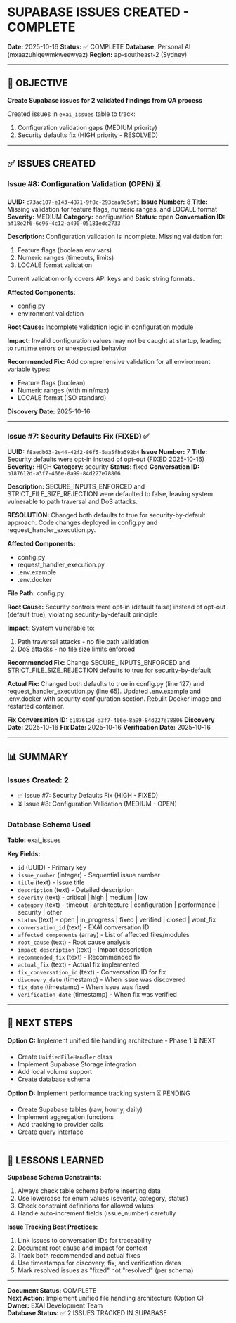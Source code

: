 # SUPABASE ISSUES CREATED - COMPLETE

**Date:** 2025-10-16
**Status:** ✅ COMPLETE
**Database:** Personal AI (mxaazuhlqewmkweewyaz)
**Region:** ap-southeast-2 (Sydney)

---

## 🎯 OBJECTIVE

**Create Supabase issues for 2 validated findings from QA process**

Created issues in `exai_issues` table to track:
1. Configuration validation gaps (MEDIUM priority)
2. Security defaults fix (HIGH priority - RESOLVED)

---

## ✅ ISSUES CREATED

### Issue #8: Configuration Validation (OPEN) ⏳

**UUID:** `c73ac107-e143-4871-9f8c-293caa9c5af1`
**Issue Number:** 8
**Title:** Missing validation for feature flags, numeric ranges, and LOCALE format
**Severity:** MEDIUM
**Category:** configuration
**Status:** open
**Conversation ID:** `af18e2f6-6c96-4c12-a490-05181edc2733`

**Description:**
Configuration validation is incomplete. Missing validation for:
1. Feature flags (boolean env vars)
2. Numeric ranges (timeouts, limits)
3. LOCALE format validation

Current validation only covers API keys and basic string formats.

**Affected Components:**
- config.py
- environment validation

**Root Cause:**
Incomplete validation logic in configuration module

**Impact:**
Invalid configuration values may not be caught at startup, leading to runtime errors or unexpected behavior

**Recommended Fix:**
Add comprehensive validation for all environment variable types:
- Feature flags (boolean)
- Numeric ranges (with min/max)
- LOCALE format (ISO standard)

**Discovery Date:** 2025-10-16

---

### Issue #7: Security Defaults Fix (FIXED) ✅

**UUID:** `f8aedb63-2e44-42f2-86f5-5aa5fba592b4`
**Issue Number:** 7
**Title:** Security defaults were opt-in instead of opt-out (FIXED 2025-10-16)
**Severity:** HIGH
**Category:** security
**Status:** fixed
**Conversation ID:** `b187612d-a3f7-466e-8a99-84d227e78806`

**Description:**
SECURE_INPUTS_ENFORCED and STRICT_FILE_SIZE_REJECTION were defaulted to false, leaving system vulnerable to path traversal and DoS attacks.

**RESOLUTION:** Changed both defaults to true for security-by-default approach. Code changes deployed in config.py and request_handler_execution.py.

**Affected Components:**
- config.py
- request_handler_execution.py
- .env.example
- .env.docker

**File Path:** config.py

**Root Cause:**
Security controls were opt-in (default false) instead of opt-out (default true), violating security-by-default principle

**Impact:**
System vulnerable to:
1. Path traversal attacks - no file path validation
2. DoS attacks - no file size limits enforced

**Recommended Fix:**
Change SECURE_INPUTS_ENFORCED and STRICT_FILE_SIZE_REJECTION defaults to true for security-by-default

**Actual Fix:**
Changed both defaults to true in config.py (line 127) and request_handler_execution.py (line 65). Updated .env.example and .env.docker with security configuration section. Rebuilt Docker image and restarted container.

**Fix Conversation ID:** `b187612d-a3f7-466e-8a99-84d227e78806`
**Discovery Date:** 2025-10-16
**Fix Date:** 2025-10-16
**Verification Date:** 2025-10-16

---

## 📊 SUMMARY

### Issues Created: 2
- ✅ Issue #7: Security Defaults Fix (HIGH - FIXED)
- ⏳ Issue #8: Configuration Validation (MEDIUM - OPEN)

### Database Schema Used
**Table:** exai_issues

**Key Fields:**
- `id` (UUID) - Primary key
- `issue_number` (integer) - Sequential issue number
- `title` (text) - Issue title
- `description` (text) - Detailed description
- `severity` (text) - critical | high | medium | low
- `category` (text) - timeout | architecture | configuration | performance | security | other
- `status` (text) - open | in_progress | fixed | verified | closed | wont_fix
- `conversation_id` (text) - EXAI conversation ID
- `affected_components` (array) - List of affected files/modules
- `root_cause` (text) - Root cause analysis
- `impact_description` (text) - Impact description
- `recommended_fix` (text) - Recommended fix
- `actual_fix` (text) - Actual fix implemented
- `fix_conversation_id` (text) - Conversation ID for fix
- `discovery_date` (timestamp) - When issue was discovered
- `fix_date` (timestamp) - When issue was fixed
- `verification_date` (timestamp) - When fix was verified

---

## 🎯 NEXT STEPS

**Option C:** Implement unified file handling architecture - Phase 1 ⏳ NEXT
- Create `UnifiedFileHandler` class
- Implement Supabase Storage integration
- Add local volume support
- Create database schema

**Option D:** Implement performance tracking system ⏳ PENDING
- Create Supabase tables (raw, hourly, daily)
- Implement aggregation functions
- Add tracking to provider calls
- Create query interface

---

## 📝 LESSONS LEARNED

**Supabase Schema Constraints:**
1. Always check table schema before inserting data
2. Use lowercase for enum values (severity, category, status)
3. Check constraint definitions for allowed values
4. Handle auto-increment fields (issue_number) carefully

**Issue Tracking Best Practices:**
1. Link issues to conversation IDs for traceability
2. Document root cause and impact for context
3. Track both recommended and actual fixes
4. Use timestamps for discovery, fix, and verification dates
5. Mark resolved issues as "fixed" not "resolved" (per schema)

---

**Document Status:** COMPLETE  
**Next Action:** Implement unified file handling architecture (Option C)  
**Owner:** EXAI Development Team  
**Database Status:** ✅ 2 ISSUES TRACKED IN SUPABASE

